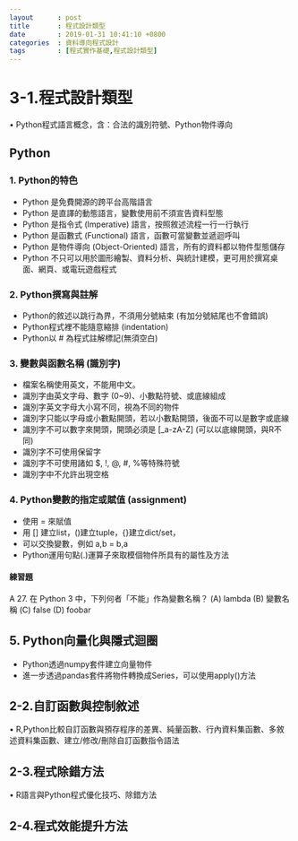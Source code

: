 ```yaml
---
layout      : post
title       : 程式設計類型
date        : 2019-01-31 10:41:10 +0800
categories  : 資料導向程式設計
tags        : [程式實作基礎,程式設計類型]
---
```


# 3-1.程式設計類型
•      Python程式語言概念，含：合法的識別符號、Python物件導向
## Python
### 1. Python的特色
- Python 是免費開源的跨平台高階語言
- Python 是直譯的動態語言，變數使用前不須宣告資料型態
- Python 是指令式 (Imperative) 語言，按照敘述流程一行一行執行
- Python 是函數式 (Functional) 語言，函數可當變數並遞迴呼叫
- Python 是物件導向 (Object-Oriented) 語言，所有的資料都以物件型態儲存
- Python 不只可以用於圖形繪製、資料分析、與統計建模，更可用於撰寫桌面、網頁、或電玩遊戲程式

### 2. Python撰寫與註解
-  Python的敘述以跳行為界，不須用分號結束 (有加分號結尾也不會錯誤)
-  Python程式裡不能隨意縮排 (indentation)
-  Python以 # 為程式註解標記(無須空白)


### 3. 變數與函數名稱 (識別字)

- 檔案名稱使用英文，不能用中文。
- 識別字由英文字母、數字 (0~9)、小數點符號、或底線組成
- 識別字英文字母大小寫不同，視為不同的物件
- 識別字只能以字母或小數點開頭，若以小數點開頭，後面不可以是數字或底線
- 識別字不可以數字來開頭，開頭必須是 [_a-zA-Z] (可以以底線開頭，與R不同)
- 識別字不可使用保留字
- 識別字不可使用諸如 $, !, @, #, %等特殊符號
- 識別字中不允許出現空格

### 4. Python變數的指定或賦值 (assignment)
- 使用  = 來賦值
- 用 [] 建立list，()建立tuple，{}建立dict/set，
- 可以交換變數，例如 a,b = b,a
- Python運用句點(.)運算子來取模個物件所具有的屬性及方法

#### 練習題
A 27. 在 Python 3 中，下列何者「不能」作為變數名稱？
(A) lambda
(B) 變數名稱
(C) false
(D) foobar

## 5. Python向量化與隱式迴圈

- Python透過numpy套件建立向量物件
- 進一步透過pandas套件將物件轉換成Series，可以使用apply()方法


## 2-2.自訂函數與控制敘述
•      R,Python比較自訂函數與預存程序的差異、純量函數、行內資料集函數、多敘述資料集函數、建立/修改/刪除自訂函數指令語法

## 2-3.程式除錯方法
•      R語言與Python程式優化技巧、除錯方法

## 2-4.程式效能提升方法
